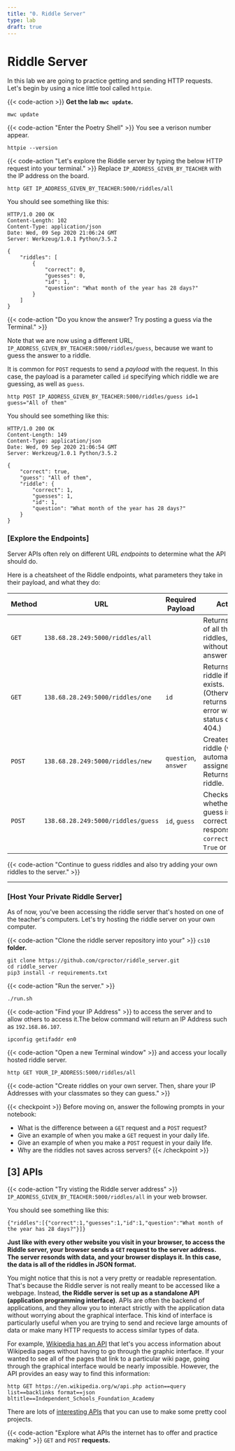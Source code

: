 ```yaml
---
title: "0. Riddle Server"
type: lab
draft: true
---
```


# Riddle Server 

In this lab we are going to practice getting and sending HTTP requests. Let's begin by using a nice little tool called `httpie`. 


{{< code-action >}} **Get the lab `mwc update`.** 
```shell
mwc update
```

{{< code-action "Enter the Poetry Shell" >}} You see a verison number appear.
```shell
httpie --version
```



{{< code-action "Let's explore the Riddle server by typing the below HTTP request into your terminal." >}} Replace `IP_ADDRESS_GIVEN_BY_TEACHER` with the IP address on the board.

```shell
http GET IP_ADDRESS_GIVEN_BY_TEACHER:5000/riddles/all
```

You should see something like this: 
```shell
HTTP/1.0 200 OK
Content-Length: 102
Content-Type: application/json
Date: Wed, 09 Sep 2020 21:06:24 GMT
Server: Werkzeug/1.0.1 Python/3.5.2

{
    "riddles": [
        {
            "correct": 0,
            "guesses": 0,
            "id": 1,
            "question": "What month of the year has 28 days?"
        }
    ]
}
```

{{< code-action "Do you know the answer? Try posting a guess via the Terminal." >}}

Note that we are now using a different URL, `IP_ADDRESS_GIVEN_BY_TEACHER:5000/riddles/guess`, because we want to guess the answer to a riddle. 

It is common for `POST` requests to send a *payload* with the request. In this case, the payload is a parameter called `id` specifying which riddle we are guessing, as well as `guess`.

```shell
http POST IP_ADDRESS_GIVEN_BY_TEACHER:5000/riddles/guess id=1 guess="All of them"
```

You should see something like this:
```shell
HTTP/1.0 200 OK
Content-Length: 149
Content-Type: application/json
Date: Wed, 09 Sep 2020 21:06:54 GMT
Server: Werkzeug/1.0.1 Python/3.5.2

{
    "correct": true,
    "guess": "All of them",
    "riddle": {
        "correct": 1,
        "guesses": 1,
        "id": 1,
        "question": "What month of the year has 28 days?"
    }
}
```

### [Explore the Endpoints]
Server APIs often rely on different URL *endpoints* to determine what the API should do.

Here is a cheatsheet of the Riddle endpoints, what parameters they take in their payload, and what they do:

| Method | URL                                | Required Payload     | Action                                                                                   |
| ------ | ---------------------------------- | -------------------- | ---------------------------------------------------------------------------------------- |
| `GET`  | `138.68.28.249:5000/riddles/all`   |                      | Returns a list of all the riddles, without answers.                                      |
| `GET`  | `138.68.28.249:5000/riddles/one`   | `id`                 | Returns the riddle if it exists. (Otherwise, it returns an error with status code 404.)  |
| `POST` | `138.68.28.249:5000/riddles/new`   | `question`, `answer` | Creates a new riddle (with an automatically-assigned id). Returns the riddle.            |
| `POST` | `138.68.28.249:5000/riddles/guess` | `id`, `guess`        | Checks whether the guess is correct. In the response, `correct` is `True` or `False`.    |

{{< code-action "Continue to guess riddles and also try adding your own riddles to the server." >}} 

<hr>

### [Host Your Private Riddle Server]

As of now, you've been accessing the riddle server that's hosted on one of the teacher's computers. Let's try hosting the riddle server on your own computer. 

{{< code-action "Clone the riddle server repository into your" >}} `cs10` **folder.**

```shell
git clone https://github.com/cproctor/riddle_server.git
cd riddle_server
pip3 install -r requirements.txt
```

{{< code-action "Run the server." >}} 
```shell
./run.sh
```
 
{{< code-action "Find your IP Address" >}} to access the server and to allow others to access it.The below command will return an IP Address such as `192.168.86.107`.

```shell
ipconfig getifaddr en0
```

{{< code-action "Open a new Terminal window" >}} and access your locally hosted riddle server.

```shell
http GET YOUR_IP_ADDRESS:5000/riddles/all
```

{{< code-action "Create riddles on your own server. Then, share your IP Addresses with your classmates so they can guess." >}} 

{{< checkpoint >}}
Before moving on, answer the following prompts in your notebook:

- What is the difference between a `GET` request and a `POST` request?
- Give an example of when you make a `GET` request in your daily life. 
- Give an example of when you make a `POST` request in your daily life. 
- Why are the riddles not saves across servers? 
{{< /checkpoint >}}

## [3] APIs

{{< code-action "Try visting the Riddle server address" >}}  `IP_ADDRESS_GIVEN_BY_TEACHER:5000/riddles/all` in your web browser. 

You should see something like this:

`{"riddles":[{"correct":1,"guesses":1,"id":1,"question":"What month of the year has 28 days?"}]}`

**Just like with every other website you visit in your browser, to access the Riddle server, your browser sends a `GET` request to the server address. The server resonds with data, and your browser displays it. In this case, the data is all of the riddles in JSON format.**

You might notice that this is not a very pretty or readable representation. That's because the Riddle server is not really meant to be accessed like a webpage. Instead, **the Riddle server is set up as a standalone API (application programming interface)**. APIs are often the backend of applications, and they allow you to interact strictly with the application data without
worrying about the graphical interface. This kind of interface is particularly useful when you are trying to send and
recieve large amounts of data or make many HTTP requests to access similar types of data.

For example, [Wikipedia has an API](https://www.mediawiki.org/wiki/API:Main_page) that let's you access information
about Wikipedia pages without having to go through the graphic interface. If your wanted to see all of the pages that
link to a particular wiki page, going through the graphical interface would be nearly impossible. However, the API
provides an easy way to find this information:

```shell
http GET https://en.wikipedia.org/w/api.php action==query list==backlinks format==json bltitle==Independent_Schools_Foundation_Academy
```

There are lots of [interesting APIs](https://www.twilio.com/blog/cool-apis) that you can use to make some pretty cool projects.

{{< code-action "Explore what APIs the internet has to offer and practice making" >}} `GET` and `POST` **requests.**


